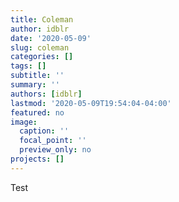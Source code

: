 ```yaml
---
title: Coleman
author: idblr
date: '2020-05-09'
slug: coleman
categories: []
tags: []
subtitle: ''
summary: ''
authors: [idblr]
lastmod: '2020-05-09T19:54:04-04:00'
featured: no
image:
  caption: ''
  focal_point: ''
  preview_only: no
projects: []
---
```


Test
